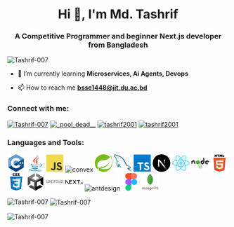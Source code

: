 <h1 align="center">Hi 👋, I'm Md. Tashrif</h1>
<h3 align="center">A Competitive Programmer and beginner Next.js developer from Bangladesh</h3>

<p align="left"> <img src="https://komarev.com/ghpvc/?username=Tashrif-007&label=Profile%20views&color=0e75b6&style=flat" alt="Tashrif-007" /> </p>

- 🌱 I’m currently learning **Microservices, Ai Agents, Devops**

- 📫 How to reach me **bsse1448@iit.du.ac.bd**

<h3 align="left">Connect with me:</h3>
<p align="left">
<a href="https://www.facebook.com/tashrif.pro.9041" target="blank"><img align="center" src="https://raw.githubusercontent.com/rahuldkjain/github-profile-readme-generator/master/src/images/icons/Social/facebook.svg" alt="Tashrif-007" height="30" width="40" /></a>
<a href="https://www.instagram.com/_pool_dead__/" target="blank"><img align="center" src="https://raw.githubusercontent.com/rahuldkjain/github-profile-readme-generator/master/src/images/icons/Social/instagram.svg" alt="_pool_dead__" height="30" width="40" /></a>
<a href="https://codeforces.com/profile/Tashrif2001" target="blank"><img align="center" src="https://raw.githubusercontent.com/rahuldkjain/github-profile-readme-generator/master/src/images/icons/Social/codeforces.svg" alt="tashrif2001" height="30" width="40" /></a>
<a href="https://leetcode.com/Tashrif2001/" target="blank"><img align="center" src="https://raw.githubusercontent.com/rahuldkjain/github-profile-readme-generator/master/src/images/icons/Social/leet-code.svg" alt="tashrif2001" height="30" width="40" /></a>
</p>

<h3 align="left">Languages and Tools:</h3>
<p align="left">
   <img src="https://raw.githubusercontent.com/devicons/devicon/master/icons/cplusplus/cplusplus-original.svg" alt="cplusplus" width="40" height="40"/>
   <img src="https://raw.githubusercontent.com/devicons/devicon/master/icons/java/java-original.svg" alt="java" width="40" height="40"/>
   <img src="https://raw.githubusercontent.com/devicons/devicon/master/icons/javascript/javascript-original.svg" alt="javascript" width="40" height="40"/>
   <img src="https://raw.githubusercontent.com/get-convex/convex/main/docs/public/convex-logo.svg" alt="convex" width="40" height="40"/>
   <img src="https://raw.githubusercontent.com/devicons/devicon/master/icons/spring/spring-original.svg" alt="springboot" width="40" height="40"/>
   <img src="https://raw.githubusercontent.com/devicons/devicon/master/icons/mysql/mysql-original.svg" alt="mysql" width="40" height="40"/>
   <img src="https://raw.githubusercontent.com/devicons/devicon/master/icons/typescript/typescript-original.svg" alt="typescript" width="40" height="40"/>
   <img src="https://raw.githubusercontent.com/devicons/devicon/master/icons/nextjs/nextjs-original.svg" alt="nextjs" width="40" height="40"/>
   <img src="https://raw.githubusercontent.com/devicons/devicon/master/icons/react/react-original.svg" alt="react" width="40" height="40"/>
   <img src="https://raw.githubusercontent.com/devicons/devicon/master/icons/nodejs/nodejs-original-wordmark.svg" alt="nodejs" width="40" height="40"/>
   <img src="https://raw.githubusercontent.com/devicons/devicon/master/icons/html5/html5-original-wordmark.svg" alt="html5" width="40" height="40"/>
   <img src="https://raw.githubusercontent.com/devicons/devicon/master/icons/css3/css3-original-wordmark.svg" alt="css3" width="40" height="40"/>
   <img src="https://raw.githubusercontent.com/devicons/devicon/master/icons/unity/unity-original.svg" alt="unity" width="40" height="40"/>
   <img src="https://raw.githubusercontent.com/devicons/devicon/master/icons/express/express-original-wordmark.svg" alt="expressjs" width="40" height="40"/>
   <img src="https://raw.githubusercontent.com/devicons/devicon/master/icons/nextjs/nextjs-original-wordmark.svg" alt="nextjs" width="40" height="40"/>
   <img src="https://gw.alipayobjects.com/zos/rmsportal/KDpgvguMpGfqaHPjicRK.svg" alt="antdesign" width="40" height="40"/>
   <img src="https://raw.githubusercontent.com/devicons/devicon/master/icons/figma/figma-original.svg" alt="figma" width="40" height="40"/>
   <img src="https://raw.githubusercontent.com/devicons/devicon/master/icons/mongodb/mongodb-original-wordmark.svg" alt="mongodb" width="40" height="40"/>
</p>

<p><img align="left" src="https://github-readme-stats.vercel.app/api/top-langs?username=Tashrif-007&show_icons=true&locale=en&layout=compact" alt="Tashrif-007" /></p>

<p>&nbsp;<img align="center" src="https://github-readme-stats.vercel.app/api?username=Tashrif-007&show_icons=true&locale=en" alt="Tashrif-007" /></p>

<p><img align="center" src="https://github-readme-streak-stats.herokuapp.com/?user=Tashrif-007&" alt="Tashrif-007" /></p>
